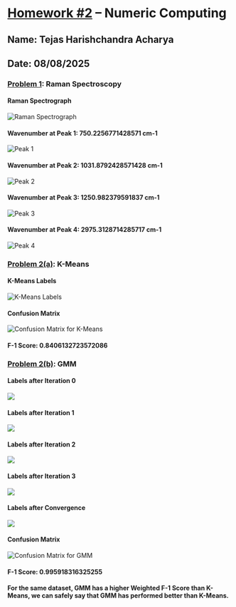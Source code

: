 # [Homework #2](./hw_2_pset.pdf) – Numeric Computing
## Name: Tejas Harishchandra Acharya
## Date: 08/08/2025

### [Problem 1](./prob1/): Raman Spectroscopy
#### Raman Spectrograph
![Raman Spectrograph](./prob1/raman_spectrograph.png)

#### Wavenumber at Peak 1: 750.2256771428571 cm-1
![Peak 1](./prob1/raman_spectrograph_peak1.png)

#### Wavenumber at Peak 2: 1031.8792428571428 cm-1
![Peak 2](./prob1/raman_spectrograph_peak2.png)

#### Wavenumber at Peak 3: 1250.982379591837 cm-1
![Peak 3](./prob1/raman_spectrograph_peak2.png)

#### Wavenumber at Peak 4: 2975.3128714285717 cm-1
![Peak 4](./prob1/raman_spectrograph_peak4.png)

### [Problem 2(a)](./prob2/prob2_a/): K-Means
#### K-Means Labels
![K-Means Labels](./prob2/prob2_a/kmeans_mickey.png)

#### Confusion Matrix
![Confusion Matrix for K-Means](./prob2/prob2_a/kmeans_cmat.png)

#### F-1 Score: 0.8406132723572086

### [Problem 2(b)](./prob2/prob2_b/): GMM
#### Labels after Iteration 0
![](./prob2/prob2_b/gmm_mickey_0.png)

#### Labels after Iteration 1
![](./prob2/prob2_b/gmm_mickey_1.png)

#### Labels after Iteration 2
![](./prob2/prob2_b/gmm_mickey_2.png)

#### Labels after Iteration 3
![](./prob2/prob2_b/gmm_mickey_3.png)

#### Labels after Convergence
![](./prob2/prob2_b/gmm_mickey_convergence.png)

#### Confusion Matrix
![Confusion Matrix for GMM](./prob2/prob2_b/gmm_cmat.png)

#### F-1 Score: 0.995918316325255

#### For the same dataset, GMM has a higher Weighted F-1 Score than K-Means, we can safely say that GMM has performed better than K-Means.
